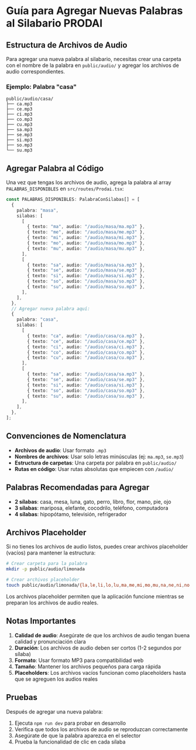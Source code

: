 # Guía para Agregar Nuevas Palabras al Silabario PRODAI

## Estructura de Archivos de Audio

Para agregar una nueva palabra al silabario, necesitas crear una carpeta con el nombre de la palabra en `public/audio/` y agregar los archivos de audio correspondientes.

### Ejemplo: Palabra "casa"

```
public/audio/casa/
├── ca.mp3
├── ce.mp3
├── ci.mp3
├── co.mp3
├── cu.mp3
├── sa.mp3
├── se.mp3
├── si.mp3
├── so.mp3
└── su.mp3
```

## Agregar Palabra al Código

Una vez que tengas los archivos de audio, agrega la palabra al array `PALABRAS_DISPONIBLES` en `src/routes/Prodai.tsx`:

```typescript
const PALABRAS_DISPONIBLES: PalabraConSilabas[] = [
  {
    palabra: "masa",
    silabas: [
      [
        { texto: "ma", audio: "/audio/masa/ma.mp3" },
        { texto: "me", audio: "/audio/masa/me.mp3" },
        { texto: "mi", audio: "/audio/masa/mi.mp3" },
        { texto: "mo", audio: "/audio/masa/mo.mp3" },
        { texto: "mu", audio: "/audio/masa/mu.mp3" },
      ],
      [
        { texto: "sa", audio: "/audio/masa/sa.mp3" },
        { texto: "se", audio: "/audio/masa/se.mp3" },
        { texto: "si", audio: "/audio/masa/si.mp3" },
        { texto: "so", audio: "/audio/masa/so.mp3" },
        { texto: "su", audio: "/audio/masa/su.mp3" },
      ],
    ],
  },
  // Agregar nueva palabra aquí:
  {
    palabra: "casa",
    silabas: [
      [
        { texto: "ca", audio: "/audio/casa/ca.mp3" },
        { texto: "ce", audio: "/audio/casa/ce.mp3" },
        { texto: "ci", audio: "/audio/casa/ci.mp3" },
        { texto: "co", audio: "/audio/casa/co.mp3" },
        { texto: "cu", audio: "/audio/casa/cu.mp3" },
      ],
      [
        { texto: "sa", audio: "/audio/casa/sa.mp3" },
        { texto: "se", audio: "/audio/casa/se.mp3" },
        { texto: "si", audio: "/audio/casa/si.mp3" },
        { texto: "so", audio: "/audio/casa/so.mp3" },
        { texto: "su", audio: "/audio/casa/su.mp3" },
      ],
    ],
  },
];
```

## Convenciones de Nomenclatura

- **Archivos de audio**: Usar formato `.mp3`
- **Nombres de archivos**: Usar solo letras minúsculas (ej: `ma.mp3`, `se.mp3`)
- **Estructura de carpetas**: Una carpeta por palabra en `public/audio/`
- **Rutas en código**: Usar rutas absolutas que empiecen con `/audio/`

## Palabras Recomendadas para Agregar

- **2 sílabas**: casa, mesa, luna, gato, perro, libro, flor, mano, pie, ojo
- **3 sílabas**: mariposa, elefante, cocodrilo, teléfono, computadora
- **4 sílabas**: hipopótamo, televisión, refrigerador

## Archivos Placeholder

Si no tienes los archivos de audio listos, puedes crear archivos placeholder (vacíos) para mantener la estructura:

```bash
# Crear carpeta para la palabra
mkdir -p public/audio/limonada

# Crear archivos placeholder
touch public/audio/limonada/{la,le,li,lo,lu,ma,me,mi,mo,mu,na,ne,ni,no,nu,da,de,di,do,du}.mp3
```

Los archivos placeholder permiten que la aplicación funcione mientras se preparan los archivos de audio reales.

## Notas Importantes

1. **Calidad de audio**: Asegúrate de que los archivos de audio tengan buena calidad y pronunciación clara
2. **Duración**: Los archivos de audio deben ser cortos (1-2 segundos por sílaba)
3. **Formato**: Usar formato MP3 para compatibilidad web
4. **Tamaño**: Mantener los archivos pequeños para carga rápida
5. **Placeholders**: Los archivos vacíos funcionan como placeholders hasta que se agreguen los audios reales

## Pruebas

Después de agregar una nueva palabra:

1. Ejecuta `npm run dev` para probar en desarrollo
2. Verifica que todos los archivos de audio se reproduzcan correctamente
3. Asegúrate de que la palabra aparezca en el selector
4. Prueba la funcionalidad de clic en cada sílaba
